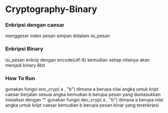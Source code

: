 # Cryptography-Binary

### Enkripsi dengan caesar
  menggeser index pesan simpan didalam isi_pesan
  
### Enkripsi Binary
  isi_pesan enkrip dengan encode(utf-8) kemudian setiap nilainya akan menjadi binary 8bit

### How To Run 
  gunakan fungsi enc_cryp( a , "b") dimana a berupa nilai angka untuk kript caesar berjalan sesuai angka kemudian b berupa pesan yang dumasukkan inisialisai dengan ""
  gunakan fungsi dec_cryp( a , "b") dimana a berupa nilai angka untuk kript caesar kemudian b berupa pesan binar yang terenkripsi

